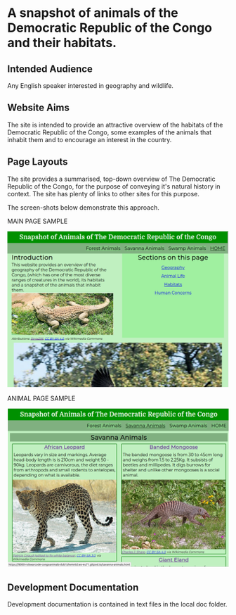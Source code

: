 # A snapshot of animals of the Democratic Republic of the Congo and their habitats.

## Intended Audience
Any English speaker interested in geography and wildlife.

## Website Aims
The site is intended to provide an attractive overview of the habitats of 
the Democratic Republic of the Congo, some examples of the animals that inhabit them 
and to encourage an interest in the country.

## Page Layouts
The site provides a summarised, top-down overview of The Democratic Republic of the Congo,
for the purpose of conveying it's natural history in context. The site has plenty of links
to other sites for this purpose.

The screen-shots below demonstrate this approach.

MAIN PAGE SAMPLE

![Snapshot Main Page](/assets/images/main-page-shot.png)

ANIMAL PAGE SAMPLE

![Snapshot Savanna Animals](/assets/images/savanna-animals-shot.png)

## Development Documentation
Development documentation is contained in text files in the local doc folder.
